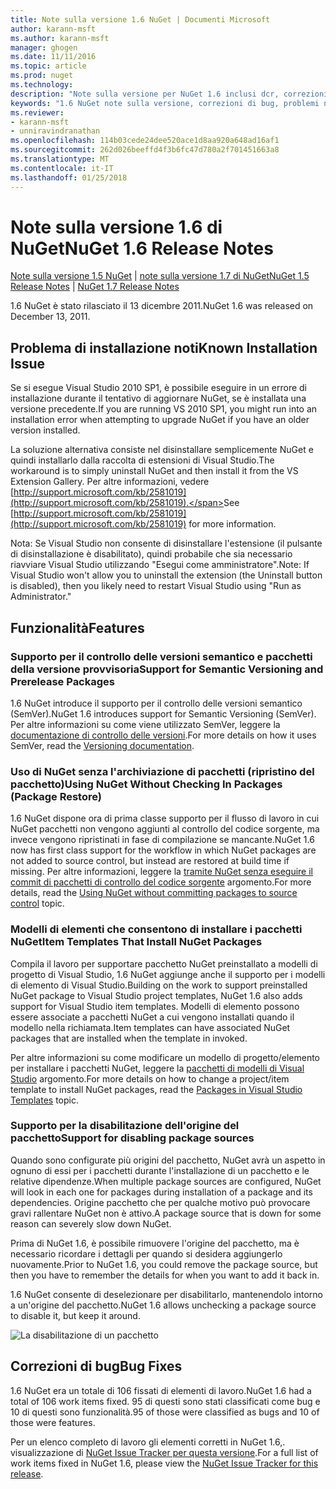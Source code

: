 ```yaml
---
title: Note sulla versione 1.6 NuGet | Documenti Microsoft
author: karann-msft
ms.author: karann-msft
manager: ghogen
ms.date: 11/11/2016
ms.topic: article
ms.prod: nuget
ms.technology: 
description: "Note sulla versione per NuGet 1.6 inclusi dcr, correzioni di bug, le funzionalità aggiunte e problemi noti."
keywords: "1.6 NuGet note sulla versione, correzioni di bug, problemi noti, aggiunta di funzionalità, eseguire"
ms.reviewer:
- karann-msft
- unniravindranathan
ms.openlocfilehash: 114b03cede24dee520ace1d8aa920a648ad16af1
ms.sourcegitcommit: 262d026beeffd4f3b6fc47d780a2f701451663a8
ms.translationtype: MT
ms.contentlocale: it-IT
ms.lasthandoff: 01/25/2018
---
```

 # <a name="nuget-16-release-notes"></a><span data-ttu-id="f92e2-104">Note sulla versione 1.6 di NuGet</span><span class="sxs-lookup"><span data-stu-id="f92e2-104">NuGet 1.6 Release Notes</span></span>

<span data-ttu-id="f92e2-105">[Note sulla versione 1.5 NuGet](../release-notes/nuget-1.5.md) | [note sulla versione 1.7 di NuGet](../release-notes/nuget-1.7.md)</span><span class="sxs-lookup"><span data-stu-id="f92e2-105">[NuGet 1.5 Release Notes](../release-notes/nuget-1.5.md) | [NuGet 1.7 Release Notes](../release-notes/nuget-1.7.md)</span></span>

<span data-ttu-id="f92e2-106">1.6 NuGet è stato rilasciato il 13 dicembre 2011.</span><span class="sxs-lookup"><span data-stu-id="f92e2-106">NuGet 1.6 was released on December 13, 2011.</span></span>

## <a name="known-installation-issue"></a><span data-ttu-id="f92e2-107">Problema di installazione noti</span><span class="sxs-lookup"><span data-stu-id="f92e2-107">Known Installation Issue</span></span>
<span data-ttu-id="f92e2-108">Se si esegue Visual Studio 2010 SP1, è possibile eseguire in un errore di installazione durante il tentativo di aggiornare NuGet, se è installata una versione precedente.</span><span class="sxs-lookup"><span data-stu-id="f92e2-108">If you are running VS 2010 SP1, you might run into an installation error when attempting to upgrade NuGet if you have an older version installed.</span></span>

<span data-ttu-id="f92e2-109">La soluzione alternativa consiste nel disinstallare semplicemente NuGet e quindi installarlo dalla raccolta di estensioni di Visual Studio.</span><span class="sxs-lookup"><span data-stu-id="f92e2-109">The workaround is to simply uninstall NuGet and then install it from the VS Extension Gallery.</span></span>  <span data-ttu-id="f92e2-110">Per altre informazioni, vedere [http://support.microsoft.com/kb/2581019](http://support.microsoft.com/kb/2581019).</span><span class="sxs-lookup"><span data-stu-id="f92e2-110">See [http://support.microsoft.com/kb/2581019](http://support.microsoft.com/kb/2581019) for more information.</span></span>

<span data-ttu-id="f92e2-111">Nota: Se Visual Studio non consente di disinstallare l'estensione (il pulsante di disinstallazione è disabilitato), quindi probabile che sia necessario riavviare Visual Studio utilizzando "Esegui come amministratore".</span><span class="sxs-lookup"><span data-stu-id="f92e2-111">Note: If Visual Studio won't allow you to uninstall the extension (the Uninstall button is disabled), then you likely need to restart Visual Studio using "Run as Administrator."</span></span>

## <a name="features"></a><span data-ttu-id="f92e2-112">Funzionalità</span><span class="sxs-lookup"><span data-stu-id="f92e2-112">Features</span></span>

### <a name="support-for-semantic-versioning-and-prerelease-packages"></a><span data-ttu-id="f92e2-113">Supporto per il controllo delle versioni semantico e pacchetti della versione provvisoria</span><span class="sxs-lookup"><span data-stu-id="f92e2-113">Support for Semantic Versioning and Prerelease Packages</span></span>
<span data-ttu-id="f92e2-114">1.6 NuGet introduce il supporto per il controllo delle versioni semantico (SemVer).</span><span class="sxs-lookup"><span data-stu-id="f92e2-114">NuGet 1.6 introduces support for Semantic Versioning (SemVer).</span></span> <span data-ttu-id="f92e2-115">Per altre informazioni su come viene utilizzato SemVer, leggere la [documentazione di controllo delle versioni](../create-packages/prerelease-packages.md).</span><span class="sxs-lookup"><span data-stu-id="f92e2-115">For more details on how it uses SemVer, read the [Versioning documentation](../create-packages/prerelease-packages.md).</span></span>

### <a name="using-nuget-without-checking-in-packages-package-restore"></a><span data-ttu-id="f92e2-116">Uso di NuGet senza l'archiviazione di pacchetti (ripristino del pacchetto)</span><span class="sxs-lookup"><span data-stu-id="f92e2-116">Using NuGet Without Checking In Packages (Package Restore)</span></span>
<span data-ttu-id="f92e2-117">1.6 NuGet dispone ora di prima classe supporto per il flusso di lavoro in cui NuGet pacchetti non vengono aggiunti al controllo del codice sorgente, ma invece vengono ripristinati in fase di compilazione se mancante.</span><span class="sxs-lookup"><span data-stu-id="f92e2-117">NuGet 1.6 now has first class support for the workflow in which NuGet packages are not added to source control, but instead are restored at build time if missing.</span></span> <span data-ttu-id="f92e2-118">Per altre informazioni, leggere la [tramite NuGet senza eseguire il commit di pacchetti di controllo del codice sorgente](../consume-packages/packages-and-source-control.md) argomento.</span><span class="sxs-lookup"><span data-stu-id="f92e2-118">For more details, read the [Using NuGet without committing packages to source control](../consume-packages/packages-and-source-control.md) topic.</span></span>

### <a name="item-templates-that-install-nuget-packages"></a><span data-ttu-id="f92e2-119">Modelli di elementi che consentono di installare i pacchetti NuGet</span><span class="sxs-lookup"><span data-stu-id="f92e2-119">Item Templates That Install NuGet Packages</span></span>
<span data-ttu-id="f92e2-120">Compila il lavoro per supportare pacchetto NuGet preinstallato a modelli di progetto di Visual Studio, 1.6 NuGet aggiunge anche il supporto per i modelli di elemento di Visual Studio.</span><span class="sxs-lookup"><span data-stu-id="f92e2-120">Building on the work to support preinstalled NuGet package to Visual Studio project templates, NuGet 1.6 also adds support for Visual Studio item templates.</span></span> <span data-ttu-id="f92e2-121">Modelli di elemento possono essere associate a pacchetti NuGet a cui vengono installati quando il modello nella richiamata.</span><span class="sxs-lookup"><span data-stu-id="f92e2-121">Item templates can have associated NuGet packages that are installed when the template in invoked.</span></span>

<span data-ttu-id="f92e2-122">Per altre informazioni su come modificare un modello di progetto/elemento per installare i pacchetti NuGet, leggere la [pacchetti di modelli di Visual Studio](../visual-studio-extensibility/visual-studio-templates.md) argomento.</span><span class="sxs-lookup"><span data-stu-id="f92e2-122">For more details on how to change a project/item template to install NuGet packages, read the [Packages in Visual Studio Templates](../visual-studio-extensibility/visual-studio-templates.md) topic.</span></span>

### <a name="support-for-disabling-package-sources"></a><span data-ttu-id="f92e2-123">Supporto per la disabilitazione dell'origine del pacchetto</span><span class="sxs-lookup"><span data-stu-id="f92e2-123">Support for disabling package sources</span></span>
<span data-ttu-id="f92e2-124">Quando sono configurate più origini del pacchetto, NuGet avrà un aspetto in ognuno di essi per i pacchetti durante l'installazione di un pacchetto e le relative dipendenze.</span><span class="sxs-lookup"><span data-stu-id="f92e2-124">When multiple package sources are configured, NuGet will look in each one for packages during installation of a package and its dependencies.</span></span> <span data-ttu-id="f92e2-125">Origine pacchetto che per qualche motivo può provocare gravi rallentare NuGet non è attivo.</span><span class="sxs-lookup"><span data-stu-id="f92e2-125">A package source that is down for some reason can severely slow down NuGet.</span></span>

<span data-ttu-id="f92e2-126">Prima di NuGet 1.6, è possibile rimuovere l'origine del pacchetto, ma è necessario ricordare i dettagli per quando si desidera aggiungerlo nuovamente.</span><span class="sxs-lookup"><span data-stu-id="f92e2-126">Prior to NuGet 1.6, you could remove the package source, but then you have to remember the details for when you want to add it back in.</span></span>

<span data-ttu-id="f92e2-127">1.6 NuGet consente di deselezionare per disabilitarlo, mantenendolo intorno a un'origine del pacchetto.</span><span class="sxs-lookup"><span data-stu-id="f92e2-127">NuGet 1.6 allows unchecking a package source to disable it, but keep it around.</span></span>

![La disabilitazione di un pacchetto](./media/package-source-with-disabled-source.png)

## <a name="bug-fixes"></a><span data-ttu-id="f92e2-129">Correzioni di bug</span><span class="sxs-lookup"><span data-stu-id="f92e2-129">Bug Fixes</span></span>
<span data-ttu-id="f92e2-130">1.6 NuGet era un totale di 106 fissati di elementi di lavoro.</span><span class="sxs-lookup"><span data-stu-id="f92e2-130">NuGet 1.6 had a total of 106 work items fixed.</span></span> <span data-ttu-id="f92e2-131">95 di questi sono stati classificati come bug e 10 di questi sono funzionalità.</span><span class="sxs-lookup"><span data-stu-id="f92e2-131">95 of those were classified as bugs and 10 of those were features.</span></span>

<span data-ttu-id="f92e2-132">Per un elenco completo di lavoro gli elementi corretti in NuGet 1.6,. visualizzazione di [NuGet Issue Tracker per questa versione](http://nuget.codeplex.com/workitem/list/advanced?keyword=&status=Closed&type=All&priority=All&release=NuGet%201.6&assignedTo=All&component=All&sortField=Votes&sortDirection=Descending&page=0).</span><span class="sxs-lookup"><span data-stu-id="f92e2-132">For a full list of work items fixed in NuGet 1.6, please view the [NuGet Issue Tracker for this release](http://nuget.codeplex.com/workitem/list/advanced?keyword=&status=Closed&type=All&priority=All&release=NuGet%201.6&assignedTo=All&component=All&sortField=Votes&sortDirection=Descending&page=0).</span></span>
